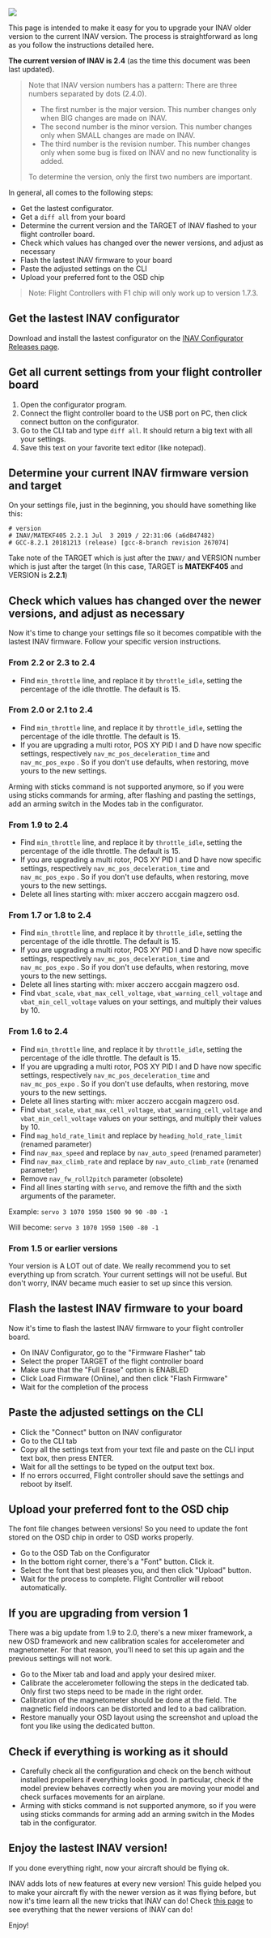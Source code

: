 ![](http://static.rcgroups.net/forums/attachments/6/1/0/3/7/6/a9088858-102-inav.png)

This page is intended to make it easy for you to upgrade your INAV older version to the current INAV version. The process is straightforward as long as you follow the instructions detailed here.

**The current version of INAV is 2.4** (as the time this document was been last updated).

> Note that INAV version numbers has a pattern: There are three numbers separated by dots (2.4.0).
> - The first number is the major version. This number changes only when BIG changes are made on INAV.
> - The second number is the minor version. This number changes only when SMALL changes are made on INAV.
> - The third number is the revision number. This number changes only when some bug is fixed on INAV and no new functionality is added.
> 
> To determine the version, only the first two numbers are important.

In general, all comes to the following steps:
* Get the lastest configurator.
* Get a `diff all` from your board
* Determine the current version and the TARGET of INAV flashed to your flight controller board.
* Check which values has changed over the newer versions, and adjust as necessary
* Flash the lastest INAV firmware to your board
* Paste the adjusted settings on the CLI
* Upload your preferred font to the OSD chip

> Note: Flight Controllers with F1 chip will only work up to version 1.7.3.

## Get the lastest INAV configurator

Download and install the lastest configurator on the [INAV Configurator Releases page](https://github.com/iNavFlight/inav-configurator/releases).

## Get all current settings from your flight controller board

1. Open the configurator program.
2. Connect the flight controller board to the USB port on PC, then click connect button on the configurator.
3. Go to the CLI tab and type `diff all`. It should return a big text with all your settings. 
4. Save this text on your favorite text editor (like notepad).

## Determine your current INAV firmware version and target

On your settings file, just in the beginning, you should have something like this:

```
# version
# INAV/MATEKF405 2.2.1 Jul  3 2019 / 22:31:06 (a6d847482)
# GCC-8.2.1 20181213 (release) [gcc-8-branch revision 267074]
```

Take note of the TARGET which is just after the `INAV/` and VERSION number which is just after the target
(In this case, TARGET is **MATEKF405** and VERSION is **2.2.1**)

## Check which values has changed over the newer versions, and adjust as necessary

Now it's time to change your settings file so it becomes compatible with the lastest INAV firmware. Follow your specific version instructions.

### From 2.2 or 2.3 to 2.4
* Find `min_throttle` line, and replace it by `throttle_idle`, setting the percentage of the idle throttle. The default is 15.

### From 2.0 or 2.1 to 2.4
* Find `min_throttle` line, and replace it by `throttle_idle`, setting the percentage of the idle throttle. The default is 15.
* If you are upgrading a multi rotor, POS XY PID I and D have now specific settings, respectively `nav_mc_pos_deceleration_time` and `nav_mc_pos_expo` . So if you don't use defaults, when restoring, move yours to the new settings.

Arming with sticks command is not supported anymore, so if you were using sticks commands for arming, after flashing and pasting the settings, add an arming switch in the Modes tab in the configurator.

### From 1.9 to 2.4
* Find `min_throttle` line, and replace it by `throttle_idle`, setting the percentage of the idle throttle. The default is 15.
* If you are upgrading a multi rotor, POS XY PID I and D have now specific settings, respectively `nav_mc_pos_deceleration_time` and `nav_mc_pos_expo` . So if you don't use defaults, when restoring, move yours to the new settings.
* Delete all lines starting with: mixer acczero accgain magzero osd.

### From 1.7 or 1.8 to 2.4
* Find `min_throttle` line, and replace it by `throttle_idle`, setting the percentage of the idle throttle. The default is 15.
* If you are upgrading a multi rotor, POS XY PID I and D have now specific settings, respectively `nav_mc_pos_deceleration_time` and `nav_mc_pos_expo` . So if you don't use defaults, when restoring, move yours to the new settings.
* Delete all lines starting with: mixer acczero accgain magzero osd.
* Find `vbat_scale`, `vbat_max_cell_voltage`, `vbat_warning_cell_voltage` and `vbat_min_cell_voltage` values on your settings, and multiply their values by 10.

### From 1.6 to 2.4
* Find `min_throttle` line, and replace it by `throttle_idle`, setting the percentage of the idle throttle. The default is 15.
* If you are upgrading a multi rotor, POS XY PID I and D have now specific settings, respectively `nav_mc_pos_deceleration_time` and `nav_mc_pos_expo` . So if you don't use defaults, when restoring, move yours to the new settings.
* Delete all lines starting with: mixer acczero accgain magzero osd.
* Find `vbat_scale`, `vbat_max_cell_voltage`, `vbat_warning_cell_voltage` and `vbat_min_cell_voltage` values on your settings, and multiply their values by 10.
* Find `mag_hold_rate_limit` and replace by `heading_hold_rate_limit` (renamed parameter)
* Find `nav_max_speed` and replace by `nav_auto_speed` (renamed parameter)
* Find `nav_max_climb_rate` and replace by `nav_auto_climb_rate` (renamed parameter)
* Remove `nav_fw_roll2pitch` parameter (obsolete)
* Find all lines starting with `servo`, and remove the fifth and the sixth arguments of the parameter. 

Example: `servo 3 1070 1950 1500 90 90 -80 -1`

Will become: `servo 3 1070 1950 1500 -80 -1`

### From 1.5 or earlier versions

Your version is A LOT out of date. We really recommend you to set everything up from scratch. Your current settings will not be useful. But don't worry, INAV became much easier to set up since this version.

## Flash the lastest INAV firmware to your board
Now it's time to flash the lastest INAV firmware to your flight controller board.
* On INAV Configurator, go to the "Firmware Flasher" tab
* Select the proper TARGET of the flight controller board
* Make sure that the "Full Erase" option is ENABLED
* Click Load Firmware (Online), and then click "Flash Firmware"
* Wait for the completion of the process

## Paste the adjusted settings on the CLI
* Click the "Connect" button on INAV configurator
* Go to the CLI tab
* Copy all the settings text from your text file and paste on the CLI input text box, then press ENTER.
* Wait for all the settings to be typed on the output text box.
* If no errors occurred, Flight controller should save the settings and reboot by itself.

## Upload your preferred font to the OSD chip
The font file changes between versions! So you need to update the font stored on the OSD chip in order to OSD works properly.
* Go to the OSD Tab on the Configurator
* In the bottom right corner, there's a "Font" button. Click it.
* Select the font that best pleases you, and then click "Upload" button.
* Wait for the process to complete. Flight Controller will reboot automatically.

## If you are upgrading from version 1
There was a big update from 1.9 to 2.0, there's a new mixer framework, a new OSD framework and new calibration scales for accelerometer and magnetometer. For that reason, you'll need to set this up again and the previous settings will not work.

* Go to the Mixer tab and load and apply your desired mixer.
* Calibrate the accelerometer following the steps in the dedicated tab. Only first two steps need to be made in the right order.
* Calibration of the magnetometer should be done at the field. The magnetic field indoors can be distorted and led to a bad calibration.
* Restore manually your OSD layout using the screenshot and upload the font you like using the dedicated button.

## Check if everything is working as it should

* Carefully check all the configuration and check on the bench without installed propellers if everything looks good. In particular, check if the model preview behaves correctly when you are moving your model and check surfaces movements for an airplane.
* Arming with sticks command is not supported anymore, so if you were using sticks commands for arming add an arming switch in the Modes tab in the configurator.

## Enjoy the lastest INAV version!

If you done everything right, now your aircraft should be flying ok.

INAV adds lots of new features at every new version! This guide helped you to make your aircraft fly with the newer version as it was flying before, but now it's time learn all the new tricks that INAV can do! 
Check [this page](/iNavFlight/inav/wiki/New-features-over-versions-log) to see everything that the newer versions of INAV can do!

Enjoy!